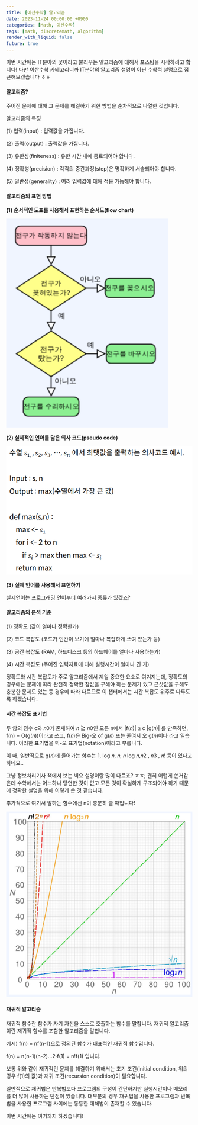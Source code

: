 ```yaml
---
title: [이산수학] 알고리즘
date: 2023-11-24 00:00:00 +0900
categories: [Math, 이산수학]
tags: [math, discretemath, algorithm]
render_with_liquid: false
future: true
---
```


이번 시간에는 IT분야의 꽃이라고 불리우는 알고리즘에 대해서 포스팅을 시작하려고 합니다! 다만 이산수학 카테고리니까 IT분야의 알고리즘 설명이 아닌 수학적 설명으로 접근해보겠습니다 ㅎㅎ

#### **알고리즘?**

주어진 문제에 대해 그 문제를 해결하기 위한 방법을 순차적으로 나열한 것입니다.

알고리즘의 특징

(1) 입력(input) : 입력값을 가집니다.

(2) 출력(output) : 출력값을 가집니다.

(3) 유한성(finiteness) : 유한 시간 내에 종료되어야 합니다.

(4) 정확성(precision) : 각각의 중간과정(step)은 명확하게 서술되어야 합니다.

(5) 일반성(generality) : 여러 입력값에 대해 적용 가능해야 합니다.

#### **알고리즘의 표현 방법**

**(1) 순서적인 도표를 사용해서 표현하는 순서도(flow chart)**

![Desktop View](/assets/img/Math/Discrete-Math/Algorithm/1.png)

**(2) 실제적인 언어를 닮은 의사 코드(pseudo code)**

![Desktop View](/assets/img/Math/Discrete-Math/Algorithm/2.png)

**(3) 실제 언어를 사용해서 표현하기**

실제언어는 프로그래밍 언어부터 여러가지 종류가 있겠죠?

#### **알고리즘의 분석 기준**

(1) 정확도 (값이 얼마나 정확한가)

(2) 코드 복잡도 (코드가 인간이 보기에 얼마나 복잡하게 쓰여 있는가 등)

(3) 공간 복잡도 (RAM, 하드디스크 등의 하드웨어를 얼마나 사용하는가)

(4) 시간 복잡도 (주어진 입력자료에 대해 실행시간이 얼마나 긴 가)

정확도와 시간 복잡도가 주로 알고리즘에서 제일 중요한 요소로 여겨지는데, 정확도의 경우에는 문제에 따라 완전히 정확한 참값을 구해야 하는 문제가 있고 근삿값을 구해도 충분한 문제도 있는 등 경우에 따라 다르므로 이 챕터에서는 시간 복잡도 위주로 다루도록 하겠습니다.

#### **시간 복잡도 표기법**

두 양의 정수 c와 𝑛0가 존재하여 𝑛 ≧ 𝑛0인 모든 n에서 |f(𝑛)| ≦ c |g(𝑛)| 를 만족하면, f(n) = O(g(𝑛))이라고 쓰고, f(𝑛)은 Big-오 of g(𝑛) 또는 줄여서 오 g(𝑛)이다 라고 읽습니다. 이러한 표기법을 빅-오 표기법(notation)이라고 부릅니다.

이 때, 일반적으로 g(𝑛)에 들어가는 함수는 1, log 𝑛, 𝑛, 𝑛 log 𝑛,𝑛2 , 𝑛3 , 𝑛! 등이 있다고 하네요..

그냥 정보처리기사 책에서 보는 빅오 설명이랑 많이 다르죠? ㅎㅎ; 괜히 어렵게 쓴거같은데 수학에서는 어느하나 당연한 것이 없고 모든 것이 확실하게 구조되어야 하기 때문에 정확한 설명을 위해 이렇게 쓴 것 같습니다. 

추가적으로 여기서 말하는 함수에선 n이 충분히 클 때입니다!

![Desktop View](/assets/img/Math/Discrete-Math/Algorithm/3.png)

#### **재귀적 알고리즘**

재귀적 함수란 함수가 자기 자신을 스스로 호출하는 함수를 말합니다. 재귀적 알고리즘이란 재귀적 함수를 포함한 알고리즘을 말합니다.

예시) f(n) = nf(n-1)으로 정의된 함수가 대표적인 재귀적 함수입니다.

f(n) = n(n-1)(n-2)…2‧f(1) = n!f(1) 입니다.

보통 위와 같이 재귀적인 문제를 해결하기 위해서는 초기 조건(initial condition, 위의 경우 f(1)의 값)과 재귀 조건(recursion condition)이 필요합니다.

일반적으로 재귀법은 반복법보다 프로그램의 구성이 간단하지만 실행시간이나 메모리를 더 많이 사용하는 단점이 있습니다. 대부분의 경우 재귀법을 사용한 프로그램과 반복법을 사용한 프로그램 사이에는 동등한 대체법이 존재할 수 있습니다.

이번 시간에는 여기까지 하겠습니다!